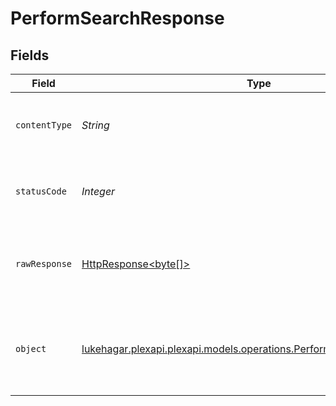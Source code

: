 # PerformSearchResponse


## Fields

| Field                                                                                                                         | Type                                                                                                                          | Required                                                                                                                      | Description                                                                                                                   |
| ----------------------------------------------------------------------------------------------------------------------------- | ----------------------------------------------------------------------------------------------------------------------------- | ----------------------------------------------------------------------------------------------------------------------------- | ----------------------------------------------------------------------------------------------------------------------------- |
| `contentType`                                                                                                                 | *String*                                                                                                                      | :heavy_check_mark:                                                                                                            | HTTP response content type for this operation                                                                                 |
| `statusCode`                                                                                                                  | *Integer*                                                                                                                     | :heavy_check_mark:                                                                                                            | HTTP response status code for this operation                                                                                  |
| `rawResponse`                                                                                                                 | [HttpResponse<byte[]>](https://docs.oracle.com/en/java/javase/11/docs/api/java.net.http/java/net/http/HttpResponse.html)      | :heavy_check_mark:                                                                                                            | Raw HTTP response; suitable for custom response parsing                                                                       |
| `object`                                                                                                                      | [lukehagar.plexapi.plexapi.models.operations.PerformSearchResponseBody](../../models/operations/PerformSearchResponseBody.md) | :heavy_minus_sign:                                                                                                            | Unauthorized - Returned if the X-Plex-Token is missing from the header or query.                                              |